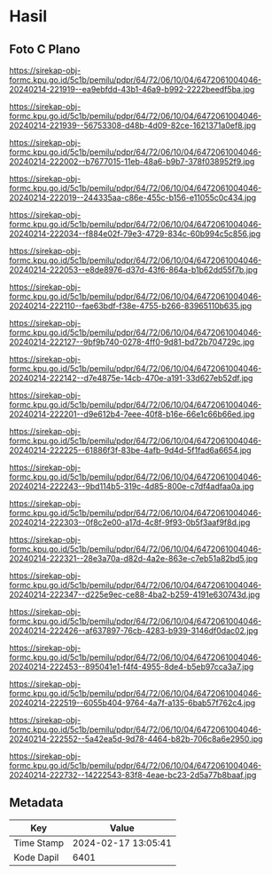 # Hasil

## Foto C Plano

https://sirekap-obj-formc.kpu.go.id/5c1b/pemilu/pdpr/64/72/06/10/04/6472061004046-20240214-221919--ea9ebfdd-43b1-46a9-b992-2222beedf5ba.jpg

https://sirekap-obj-formc.kpu.go.id/5c1b/pemilu/pdpr/64/72/06/10/04/6472061004046-20240214-221939--56753308-d48b-4d09-82ce-1621371a0ef8.jpg

https://sirekap-obj-formc.kpu.go.id/5c1b/pemilu/pdpr/64/72/06/10/04/6472061004046-20240214-222002--b7677015-11eb-48a6-b9b7-378f038952f9.jpg

https://sirekap-obj-formc.kpu.go.id/5c1b/pemilu/pdpr/64/72/06/10/04/6472061004046-20240214-222019--244335aa-c86e-455c-b156-e11055c0c434.jpg

https://sirekap-obj-formc.kpu.go.id/5c1b/pemilu/pdpr/64/72/06/10/04/6472061004046-20240214-222034--f884e02f-79e3-4729-834c-60b994c5c856.jpg

https://sirekap-obj-formc.kpu.go.id/5c1b/pemilu/pdpr/64/72/06/10/04/6472061004046-20240214-222053--e8de8976-d37d-43f6-864a-b1b62dd55f7b.jpg

https://sirekap-obj-formc.kpu.go.id/5c1b/pemilu/pdpr/64/72/06/10/04/6472061004046-20240214-222110--fae63bdf-f38e-4755-b266-83965110b635.jpg

https://sirekap-obj-formc.kpu.go.id/5c1b/pemilu/pdpr/64/72/06/10/04/6472061004046-20240214-222127--9bf9b740-0278-4ff0-9d81-bd72b704729c.jpg

https://sirekap-obj-formc.kpu.go.id/5c1b/pemilu/pdpr/64/72/06/10/04/6472061004046-20240214-222142--d7e4875e-14cb-470e-a191-33d627eb52df.jpg

https://sirekap-obj-formc.kpu.go.id/5c1b/pemilu/pdpr/64/72/06/10/04/6472061004046-20240214-222201--d9e612b4-7eee-40f8-b16e-66e1c66b66ed.jpg

https://sirekap-obj-formc.kpu.go.id/5c1b/pemilu/pdpr/64/72/06/10/04/6472061004046-20240214-222225--61886f3f-83be-4afb-9d4d-5f1fad6a6654.jpg

https://sirekap-obj-formc.kpu.go.id/5c1b/pemilu/pdpr/64/72/06/10/04/6472061004046-20240214-222243--9bd114b5-319c-4d85-800e-c7df4adfaa0a.jpg

https://sirekap-obj-formc.kpu.go.id/5c1b/pemilu/pdpr/64/72/06/10/04/6472061004046-20240214-222303--0f8c2e00-a17d-4c8f-9f93-0b5f3aaf9f8d.jpg

https://sirekap-obj-formc.kpu.go.id/5c1b/pemilu/pdpr/64/72/06/10/04/6472061004046-20240214-222321--28e3a70a-d82d-4a2e-863e-c7eb51a82bd5.jpg

https://sirekap-obj-formc.kpu.go.id/5c1b/pemilu/pdpr/64/72/06/10/04/6472061004046-20240214-222347--d225e9ec-ce88-4ba2-b259-4191e630743d.jpg

https://sirekap-obj-formc.kpu.go.id/5c1b/pemilu/pdpr/64/72/06/10/04/6472061004046-20240214-222426--af637897-76cb-4283-b939-3146df0dac02.jpg

https://sirekap-obj-formc.kpu.go.id/5c1b/pemilu/pdpr/64/72/06/10/04/6472061004046-20240214-222453--895041e1-f4f4-4955-8de4-b5eb97cca3a7.jpg

https://sirekap-obj-formc.kpu.go.id/5c1b/pemilu/pdpr/64/72/06/10/04/6472061004046-20240214-222519--6055b404-9764-4a7f-a135-6bab57f762c4.jpg

https://sirekap-obj-formc.kpu.go.id/5c1b/pemilu/pdpr/64/72/06/10/04/6472061004046-20240214-222552--5a42ea5d-9d78-4464-b82b-706c8a6e2950.jpg

https://sirekap-obj-formc.kpu.go.id/5c1b/pemilu/pdpr/64/72/06/10/04/6472061004046-20240214-222732--14222543-83f8-4eae-bc23-2d5a77b8baaf.jpg


## Metadata

| Key        | Value               |
| ---------- | ------------------- |
| Time Stamp | 2024-02-17 13:05:41 |
| Kode Dapil | 6401                |



